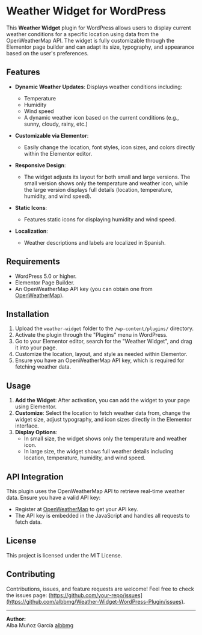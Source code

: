 # Weather Widget for WordPress

This **Weather Widget** plugin for WordPress allows users to display current weather conditions for a specific location using data from the OpenWeatherMap API. The widget is fully customizable through the Elementor page builder and can adapt its size, typography, and appearance based on the user's preferences.

## Features

- **Dynamic Weather Updates**: Displays weather conditions including:
  - Temperature
  - Humidity
  - Wind speed
  - A dynamic weather icon based on the current conditions (e.g., sunny, cloudy, rainy, etc.)
  
- **Customizable via Elementor**: 
  - Easily change the location, font styles, icon sizes, and colors directly within the Elementor editor.
  
- **Responsive Design**:
  - The widget adjusts its layout for both small and large versions. The small version shows only the temperature and weather icon, while the large version displays full details (location, temperature, humidity, and wind speed).

- **Static Icons**:
  - Features static icons for displaying humidity and wind speed.

- **Localization**: 
  - Weather descriptions and labels are localized in Spanish.

## Requirements

- WordPress 5.0 or higher.
- Elementor Page Builder.
- An OpenWeatherMap API key (you can obtain one from [OpenWeatherMap](https://openweathermap.org/)).

## Installation

1. Upload the `weather-widget` folder to the `/wp-content/plugins/` directory.
2. Activate the plugin through the "Plugins" menu in WordPress.
3. Go to your Elementor editor, search for the "Weather Widget", and drag it into your page.
4. Customize the location, layout, and style as needed within Elementor.
5. Ensure you have an OpenWeatherMap API key, which is required for fetching weather data.

## Usage

1. **Add the Widget**: After activation, you can add the widget to your page using Elementor.
2. **Customize**: Select the location to fetch weather data from, change the widget size, adjust typography, and icon sizes directly in the Elementor interface.
3. **Display Options**: 
   - In small size, the widget shows only the temperature and weather icon.
   - In large size, the widget shows full weather details including location, temperature, humidity, and wind speed.

## API Integration

This plugin uses the OpenWeatherMap API to retrieve real-time weather data. Ensure you have a valid API key:

- Register at [OpenWeatherMap](https://openweathermap.org/) to get your API key.
- The API key is embedded in the JavaScript and handles all requests to fetch data.


## License

This project is licensed under the MIT License.
## Contributing

Contributions, issues, and feature requests are welcome! Feel free to check the issues page: (https://github.com/your-repo/issues](https://github.com/albbmg/Weather-Widget-WordPress-Plugin/issues).

---

**Author:**  
Alba Muñoz García 
[albbmg](https://github.com/albbmg)
